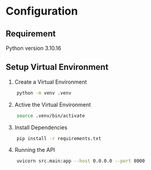 # Configuration

## Requirement

Python version 3.10.16

## Setup Virtual Environment

1. Create a Virtual Environment
```bash
    python -m venv .venv
```

2. Active the Virtual Environment
```bash
    source .venv/bin/activate
```

3. Install Dependencies
```bash
    pip install -r requirements.txt
```

4. Running the API
```bash
    uvicorn src.main:app --host 0.0.0.0 --port 8000
```